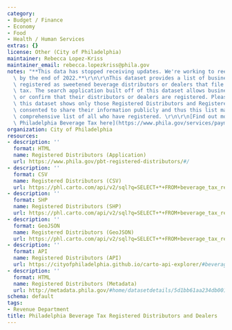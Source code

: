 ```yaml
---
category:
- Budget / Finance
- Economy
- Food
- Health / Human Services
extras: {}
license: Other (City of Philadelphia)
maintainer: Rebecca Lopez-Kriss
maintainer_email: rebecca.lopezkriss@phila.gov
notes: "**This data has stopped receiving updates. We're working to reestablish automation\
  \ by the end of 2022.**\r\n\r\nThis dataset provides a list of businesses that have\
  \ registered as sweetened beverage distributors or dealers that file and pay the\
  \ tax. The search application built off of this dataset allows businesses to find\
  \ or confirm that their distributors or dealers are registered. Please note that\
  \ this dataset shows only those Registered Distributors and Registered Dealers who\
  \ consented to share their information publicly and thus this list may not be a\
  \ comprehensive list of all who have registered. \r\n\r\n[Find out more about the\
  \ Philadelphia Beverage Tax here](https://www.phila.gov/services/payments-assistance-taxes/business-taxes/philadelphia-beverage-tax/)."
organization: City of Philadelphia
resources:
- description: ''
  format: HTML
  name: Registered Distributors (Application)
  url: https://www.phila.gov/pbt-registered-distributors/#/
- description: ''
  format: CSV
  name: Registered Distributors (CSV)
  url: https://phl.carto.com/api/v2/sql?q=SELECT+*+FROM+beverage_tax_registration_data&filename=beverage_tax_registration_data&format=csv&skipfields=cartodb_id,the_geom,the_geom_webmercator
- description: ''
  format: SHP
  name: Registered Distributors (SHP)
  url: https://phl.carto.com/api/v2/sql?q=SELECT+*+FROM+beverage_tax_registration_data&filename=beverage_tax_registration_data5&format=shp&skipfields=cartodb_id
- description: ''
  format: GeoJSON
  name: Registered Distributors (GeoJSON)
  url: https://phl.carto.com/api/v2/sql?q=SELECT+*+FROM+beverage_tax_registration_data&filename=beverage_tax_registration_data&format=geojson&skipfields=cartodb_id
- description: ''
  format: API
  name: Registered Distributors (API)
  url: https://cityofphiladelphia.github.io/carto-api-explorer/#beverage_tax_registration_data
- description: ''
  format: HTML
  name: Registered Distributors (Metadata)
  url: http://metadata.phila.gov/#home/datasetdetails/5d1bb61aa234db0010b16483/representationdetails/5d1bb61ba234db0010b16487/
schema: default
tags:
- Revenue Department
title: Philadelphia Beverage Tax Registered Distributors and Dealers
---
```

